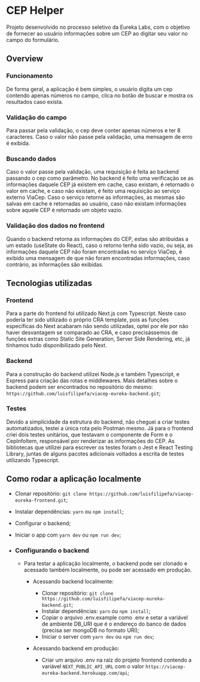 # CEP Helper

Projeto desenvolvido no processo seletivo da Eureka Labs, com o objetivo de fornecer ao usuário informações sobre um CEP ao digitar seu valor no campo do formulário.

## Overview

### Funcionamento

De forma geral, a aplicação é bem simples, o usuário digita um cep contendo apenas números no campo, clica no botão de buscar e mostra os resultados caso exista.

### Validação do campo

Para passar pela validação, o cep deve conter apenas números e ter 8 caracteres. Caso o valor não passe pela validação, uma mensagem de erro é exibida.

### Buscando dados

Caso o valor passe pela validação, uma requisição é feita ao backend passando o cep como parâmetro. No backend é feito uma verificação se as informações daquele CEP já existem em cache, caso existam, é retornado o valor em cache, e caso não existam, é feito uma requisição ao serviço externo ViaCep. Caso o serviço retorne as informações, as mesmas são salvas em cache e retornadas ao usuário, caso não existam informações sobre aquele CEP é retornado um objeto vazio.

### Validação dos dados no frontend

Quando o backend retorna as informações do CEP, estas são atribuídas a um estado (useState do React), caso o retorno tenha sido vazio, ou seja, as informações daquele CEP não foram encontradas no serviço ViaCep, é exibido uma mensagem de que não foram encontradas informações, caso contrário, as informações são exibidas.

## Tecnologias utilizadas

### Frontend

Para a parte do frontend foi utilizado Next.js com Typescript. Neste caso poderia ter sido utilizado o próprio CRA template, pois as funções específicas do Next acabaram não sendo utilizadas, optei por ele por não haver desvantagem se comparado ao CRA, e caso precisássemos de funções extras como Static Site Generation, Server Side Rendering, etc, já tínhamos tudo disponibilizado pelo Next.

### Backend

Para a construção do backend utilizei Node.js e também Typescript, e Express para criação das rotas e middlewares. Mais detalhes sobre o backend podem ser encontrados no repositório do mesmo: `https://github.com/luisfilipefa/viacep-eureka-backend.git`;

### Testes

Devido a simplicidade da estrutura do backend, não cheguei a criar testes automatizados, testei a única rota pelo Postman mesmo. Já para o frontend criei dois testes unitários, que testavam o componente de Form e o CepInfoItem, responsável por renderizar as informações do CEP. As bibliotecas que utilizei para escrever os testes foram o Jest e React Testing Library, juntas de alguns pacotes adicionais voltados a escrita de testes utilizando Typescript.

## Como rodar a aplicação localmente

- Clonar repositório: `git clone https://github.com/luisfilipefa/viacep-eureka-frontend.git`;
- Instalar dependências: `yarn` ou `npm install`;
- Configurar o backend;
- Iniciar o app com `yarn dev` ou `npm run dev`;
- ### Configurando o backend

  - Para testar a aplicação localmente, o backend pode ser clonado e acessado também localmente, ou pode ser acessado em produção.

    - Acessando backend localmente:

      - Clonar repositório: `git clone https://github.com/luisfilipefa/viacep-eureka-backend.git`;
      - Instalar dependências: `yarn` ou `npm install`;
      - Copiar o arquivo .env.example como .env e setar a variável de ambiente DB_URI que é o endereço do banco de dados (precisa ser mongoDB no formato URI);
      - Iniciar o server com `yarn dev` ou `npm run dev`;

    - Acessando backend em produção:
      - Criar um arquivo .env na raiz do projeto frontend contendo a variável `NEXT_PUBLIC_API_URL` com o valor `https://viacep-eureka-backend.herokuapp.com/api`;
